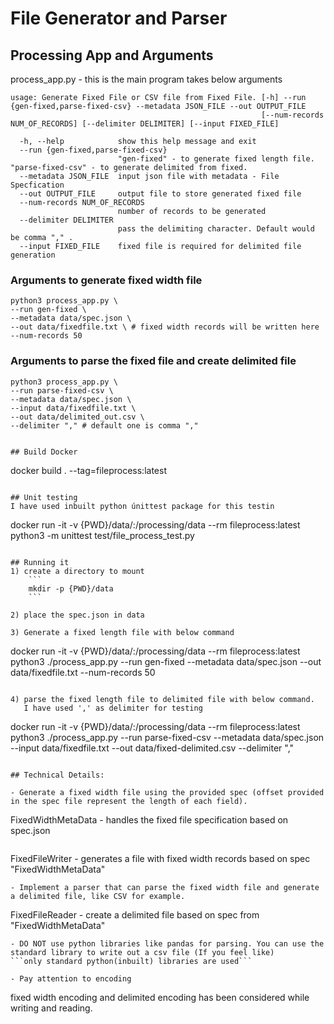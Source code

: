 # File Generator and Parser

## Processing App and Arguments

process_app.py - this is the main program takes below arguments

```
usage: Generate Fixed File or CSV file from Fixed File. [-h] --run {gen-fixed,parse-fixed-csv} --metadata JSON_FILE --out OUTPUT_FILE
                                                        [--num-records NUM_OF_RECORDS] [--delimiter DELIMITER] [--input FIXED_FILE]

  -h, --help            show this help message and exit
  --run {gen-fixed,parse-fixed-csv}
                        "gen-fixed" - to generate fixed length file. "parse-fixed-csv" - to generate delimited from fixed.
  --metadata JSON_FILE  input json file with metadata - File Specfication
  --out OUTPUT_FILE     output file to store generated fixed file
  --num-records NUM_OF_RECORDS
                        number of records to be generated
  --delimiter DELIMITER
                        pass the delimiting character. Default would be comma "," .
  --input FIXED_FILE    fixed file is required for delimited file generation
  ```
### Arguments to generate fixed width file
```
python3 process_app.py \
--run gen-fixed \
--metadata data/spec.json \
--out data/fixedfile.txt \ # fixed width records will be written here
--num-records 50 
```

### Arguments to parse the fixed file and create delimited file
```
python3 process_app.py \
--run parse-fixed-csv \
--metadata data/spec.json \
--input data/fixedfile.txt \
--out data/delimited_out.csv \
--delimiter "," # default one is comma ","


## Build Docker

```
docker build . --tag=fileprocess:latest
```

## Unit testing
I have used inbuilt python únittest package for this testin
```
docker run -it -v {PWD}/data/:/processing/data --rm fileprocess:latest python3 -m unittest test/file_process_test.py
```

## Running it
1) create a directory to mount
    ```
    mkdir -p {PWD}/data
    ```
    
2) place the spec.json in data

3) Generate a fixed length file with below command

```
docker run -it -v {PWD}/data/:/processing/data --rm fileprocess:latest python3 ./process_app.py --run gen-fixed --metadata data/spec.json --out data/fixedfile.txt --num-records 50
```

4) parse the fixed length file to delimited file with below command. 
   I have used ',' as delimiter for testing

```
docker run -it -v {PWD}/data/:/processing/data --rm fileprocess:latest python3 ./process_app.py --run parse-fixed-csv --metadata data/spec.json --input data/fixedfile.txt --out data/fixed-delimited.csv --delimiter "," 
```

## Technical Details:

- Generate a fixed width file using the provided spec (offset provided in the spec file represent the length of each field).
  ```
  FixedWidthMetaData - handles the fixed file specification based on spec.json 
  ```
  ```
  FixedFileWriter - generates a file with fixed width records based on spec "FixedWidthMetaData"
  ```  
- Implement a parser that can parse the fixed width file and generate a delimited file, like CSV for example.
  ```
  FixedFileReader - create a delimited file based on spec from "FixedWidthMetaData"
  ```
- DO NOT use python libraries like pandas for parsing. You can use the standard library to write out a csv file (If you feel like)
  ```only standard python(inbuilt) libraries are used```

- Pay attention to encoding

  ```
  fixed width encoding and delimited encoding has been considered while writing and reading.
  ```



